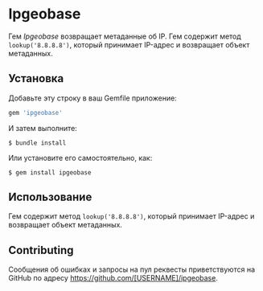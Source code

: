 # Ipgeobase

Гем *Ipgeobase* возвращает метаданные об IP. Гем содержит метод `lookup('8.8.8.8')`, который принимает IP-адрес и возвращает объект метаданных.

## Установка

Добавьте эту строку в ваш Gemfile приложение:

```ruby
gem 'ipgeobase'
```

И затем выполните:

    $ bundle install

Или установите его самостоятельно, как:

    $ gem install ipgeobase

## Использование

Гем содержит метод `lookup('8.8.8.8')`, который принимает IP-адрес и возвращает объект метаданных.

## Contributing

Сообщения об ошибках и запросы на пул реквесты приветствуются на GitHub по адресу https://github.com/[USERNAME]/ipgeobase.
